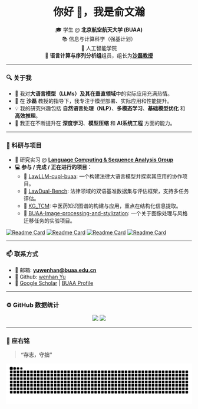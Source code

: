 <!--
 * @Author: Wenhan Yu
 * @LastEditTime: 2025-07-20 10:26:19
 * @Date: 2025-07-20 08:23:48
 * @Version: 1.0
 * @Description: 
-->
<!-- GitHub Profile README -->

<h1 align="center">你好 👋，我是俞文瀚</h1>

<p align="center">
🎓 学生 @ <strong>北京航空航天大学 (BUAA)</strong><br>
📚 信息与计算科学（强基计划）<br>
🏫 人工智能学院<br>
🔬 <strong>语言计算与序列分析组</strong>组员，组长为<strong><a href="https://shalei120.github.io">沙磊教授</a></strong><br>
</p>

---

### 🔍 关于我

- 👋 我对**大语言模型（LLMs）**及其在**垂直领域**中的实际应用充满热情。
- 🔬 在 **沙磊** 教授的指导下，我专注于模型部署、实际应用和性能提升。
- 💡 我的研究兴趣包括 **自然语言处理（NLP）**、**多模态学习**、**基础模型优化** 和 **高效推理**。
- 🌱 我正在不断提升在 **深度学习**、**模型压缩** 和 **AI系统工程** 方面的能力。

---

### 🧠 科研与项目

- 📄 研究实习 @ [**Language Computing & Sequence Analysis Group**](https://github.com/Lesca-Group)
- **💻 参与 / 完成 / 正在进行的项目：**
  - 🔗 [LawLLM-cupl-buaa](https://github.com/yuwenhan07/LawLLM-cupl-buaa): 一个构建法律大语言模型并探索其应用的协作项目。
  - 🔗 [LawDual-Bench](https://github.com/yuwenhan07/LawDual-Bench): 法律领域的双语基准数据集与评估框架，支持多任务评估。
  - 🔗 [KG_TCM](https://github.com/yuwenhan07/KG_TCM): 中医药知识图谱的构建与应用，重点在结构化信息提取。
  - 🔗 [BUAA-Image-processing-and-stylization](https://github.com/yuwenhan07/BUAA-Image-processing-and-stylization): 一个关于图像处理与风格迁移任务的实验项目。

[![Readme Card](https://github-readme-stats.vercel.app/api/pin/?username=yuwenhan07&repo=LawLLM-cupl-buaa)](https://github.com/yuwenhan07/LawLLM-cupl-buaa)
[![Readme Card](https://github-readme-stats.vercel.app/api/pin/?username=yuwenhan07&repo=LawDual-Bench)](https://github.com/yuwenhan07/LawDual-Bench)
[![Readme Card](https://github-readme-stats.vercel.app/api/pin/?username=yuwenhan07&repo=KG_TCM)](https://github.com/yuwenhan07/KG_TCM)
[![Readme Card](https://github-readme-stats.vercel.app/api/pin/?username=yuwenhan07&repo=BUAA-Image-processing-and-stylization)](https://github.com/yuwenhan07/BUAA-Image-processing-and-stylization)

---

### 📫 联系方式

- 📨 邮箱: **yuwenhan@buaa.edu.cn**
- 📄 Github: [wenhan Yu](https://github.com/yuwenhan07)
- 🔗  [Google Scholar](https://scholar.google.com/citations?hl=zh-CN&user=bp2SG9MAAAAJ) | [BUAA Profile](https://www.buaa.edu.cn/)

---

### ⚙️ GitHub 数据统计

<p align="center">
  <picture>
    <source media="(prefers-color-scheme: dark)" srcset="https://github-profile-summary-cards.vercel.app/api/cards/profile-details?username=yuwenhan07&theme=dracula" />
    <source media="(prefers-color-scheme: light)" srcset="https://github-profile-summary-cards.vercel.app/api/cards/profile-details?username=yuwenhan07&theme=github" />
    <img src="https://github-profile-summary-cards.vercel.app/api/cards/profile-details?username=yuwenhan07&theme=github" />
  </picture>
    <picture>
    <source media="(prefers-color-scheme: dark)" srcset="https://github-readme-stats.vercel.app/api/top-langs/?username=yuwenhan07&layout=compact&theme=dracula&hide_title=0" />
    <source media="(prefers-color-scheme: light)" srcset="https://github-readme-stats.vercel.app/api/top-langs/?username=yuwenhan07&layout=compact&theme=github&hide_title=0" />
    <img src="https://github-readme-stats.vercel.app/api/top-langs/?username=yuwenhan07&layout=compact&theme=github&hide_title=0" />
  </picture>
</p>




---

### 🌟 座右铭

> **“存志，守拙”**
>

<picture>
  <source media="(prefers-color-scheme: dark)" srcset="https://raw.githubusercontent.com/yuwenhan07/yuwenhan07/output/github-contribution-grid-snake-dark.svg">
  <source media="(prefers-color-scheme: light)" srcset="https://raw.githubusercontent.com/yuwenhan07/yuwenhan07/output/github-contribution-grid-snake.svg">
  <img alt="github contribution grid snake animation" src="https://raw.githubusercontent.com/yuwenhan07/yuwenhan07/output/github-contribution-grid-snake.svg">
</picture>